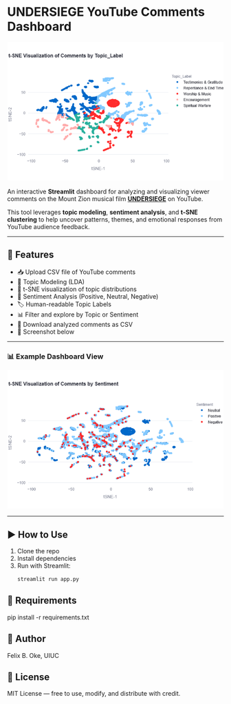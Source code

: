 # UNDERSIEGE YouTube Comments Dashboard
![Dashboard Screenshot](newplot(9).png)


An interactive **Streamlit** dashboard for analyzing and visualizing viewer comments on the Mount Zion musical film [**UNDERSIEGE**](https://www.youtube.com/watch?v=11FQQv81hDw&t=799s) on YouTube.

This tool leverages **topic modeling**, **sentiment analysis**, and **t-SNE clustering** to help uncover patterns, themes, and emotional responses from YouTube audience feedback.

---

## 🚀 Features

- 📥 Upload CSV file of YouTube comments
- 🧠 Topic Modeling (LDA)
- 🎯 t-SNE visualization of topic distributions
- 💬 Sentiment Analysis (Positive, Neutral, Negative)
- 🏷️ Human-readable Topic Labels
- 📊 Filter and explore by Topic or Sentiment
- 📎 Download analyzed comments as CSV
- 📸 Screenshot below

---

### 📊 Example Dashboard View

![Dashboard Screenshot](newplot(8).png)

---

## ▶️ How to Use

1. Clone the repo
2. Install dependencies
3. Run with Streamlit:
   ```bash
   streamlit run app.py

## 🧰 Requirements
pip install -r requirements.txt

## 👤 Author

Felix B. Oke,
UIUC

## 📄 License


MIT License — free to use, modify, and distribute with credit.

